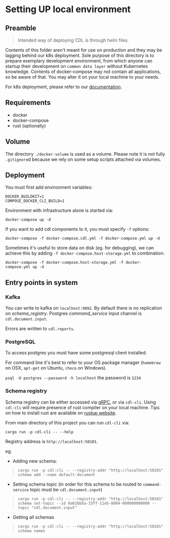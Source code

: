 # Setting UP local environment

## Preamble

> Intended way of deploying CDL is through helm files.
> 
Contents of this folder aren't meant for use on production and they may be lagging behind our k8s deployment. 
Sole purpose of this directory is to prepare exemplary development environment, from which anyone can startup their development on 
`common data layer` without Kubernetes knowledge. Contents of docker-compose may not contain all applications, so be aware of that. You may alter it
on your local machine to your needs.

For k8s deployment, please refer to our [documentation](../../docs/k8s_local_deployment.md). 

## Requirements
* docker
* docker-compose
* rust (optionally)

## Volume

The directory `./docker-volume` is used as a volume. Please note it is not fully `.gitignore`d because we rely on some setup scripts attached via volumes.

## Deployment
You must first add environment variables:

`DOCKER_BUILDKIT=1`  
`COMPOSE_DOCKER_CLI_BUILD=1`

Environment with infrastructure alone is started via:

`docker-compose up -d`

If you want to add cdl components to it, you must specify `-f` options:

`docker-compose -f docker-compose.cdl.yml -f docker-compose.yml up -d`

Sometimes it's useful to store data on disk (eg. for debugging), we can achieve this by adding `-f docker-compose.host-storage.yml` to combination:

`docker-compose -f docker-compose.host-storage.yml -f docker-compose.yml up -d`

## Entry points in system
### Kafka

You can write to kafka on `localhost:9092`.
By default there is no replication on *schema_registry*. Postgres *command_service* input channel is `cdl.document.input`.

Errors are written to `cdl.reports`.

### PostgreSQL

To access postgres you must have some postgresql client installed.

For command line it's best to refer to your OS package manager (`homebrew` on OSX, `apt-get` on Ubuntu, `choco` on Windows).

`psql -U postgres --password -h localhost`
the password is `1234`

### Schema registry
Schema registry can be either accessed via [gRPC](schema-registry/proto/registry.proto), or via `cdl-cli`. Using `cdl-cli` will require presence of rust compiler on your local machine.
Tips on how to install rust are available on [rustup website](https://rustup.rs/).

From main directory of this project you can run `cdl-cli` via:

`cargo run -p cdl-cli -- --help`

Registry address is `http://localhost:50101`.

eg.

* Adding new schema:
> `cargo run -p cdl-cli -- --registry-addr "http://localhost:50101" schema add --name default-document`

* Setting schema topic (in order for this schema to be routed to `command-service` topic must be `cdl.document.input`)
> `cargo run -p cdl-cli -- --registry-addr "http://localhost:50101" schema set-topic --id 0a626bba-15ff-11eb-8004-000000000000 --topic "cdl.document.input"`

* Getting all schemas
> `cargo run -p cdl-cli -- --registry-addr "http://localhost:50101" schema names`
